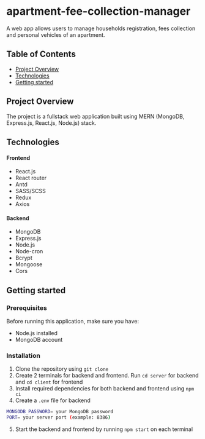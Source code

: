 # apartment-fee-collection-manager

A web app allows users to manage households registration, fees collection and personal vehicles of an apartment.

## Table of Contents

- [Project Overview](#project-overview)
- [Technologies](#technologies)
- [Getting started](#getting-started)

## Project Overview

The project is a fullstack web application built using MERN (MongoDB, Express.js, React.js, Node.js) stack.

## Technologies

#### Frontend

- React.js
- React router
- Antd
- SASS/SCSS
- Redux
- Axios

#### Backend

- MongoDB
- Express.js
- Node.js
- Node-cron
- Bcrypt
- Mongoose
- Cors

## Getting started

### Prerequisites

Before running this application, make sure you have:

- Node.js installed
- MongoDB account

### Installation

1. Clone the repository using `git clone`
2. Create 2 terminals for backend and frontend. Run `cd server` for backend and `cd client` for frontend
3. Install required dependencies for both backend and frontend using `npm ci`
4. Create a `.env` file for backend

```bash
MONGODB_PASSWORD= your MongoDB password
PORT= your server port (example: 8386)
```

5. Start the backend and frontend by running `npm start` on each terminal